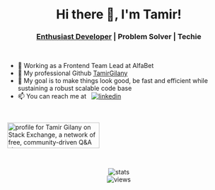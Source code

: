 <h1 align="center">Hi there 👋, I'm Tamir!</h1>

<h3 align="center"><a href="https://medium.com/geekculture/the-enthusiast-developer-db882a8fbc3f#:~:text=The%20enthusiast%20developer%20derives%20significant,authority%20in%20their%20knowledge%20base">Enthusiast Developer</a> | Problem Solver | Techie</h3>

&nbsp;

- 💼 Working as a Frontend Team Lead at AlfaBet
- 🏢 My professional Github [TamirGilany](https://github.com/TamirGilany)
- 🎯 My goal is to make things look good, be fast and efficient while sustaining a robust scalable code base
- 📫 You can reach me at &nbsp; [![linkedin](https://img.shields.io/badge/linkedin-%230077B5.svg?style=flatl&logo=linkedin)](https://www.linkedin.com/in/tamirgilany/)

&nbsp;

<a href="https://stackexchange.com/users/6725554"><img src="https://stackexchange.com/users/flair/6725554.png?theme=dark" width="208" height="58" alt="profile for Tamir Gilany on Stack Exchange, a network of free, community-driven Q&amp;A sites" title="profile for Tamir Gilany on Stack Exchange, a network of free, community-driven Q&amp;A sites"></a>

&nbsp;

<div align="center"><img src="https://github-readme-stats.vercel.app/api?username=tgilany&count_private=true&show_icons=true&theme=nightowl" alt="stats" /></div>

<div align="center"><img src="https://komarev.com/ghpvc/?username=tgilany&color=blueviolet" alt="views" /></div>

<!---
tamirgilany/tamirgilany is a ✨ special ✨ repository because its `README.md` (this file) appears on your GitHub profile.
You can click the Preview link to take a look at your changes.
--->
